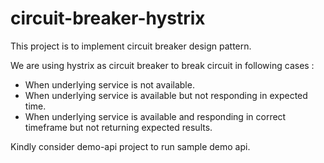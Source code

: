 # circuit-breaker-hystrix

This project is to implement circuit breaker design pattern.

We are using hystrix as circuit breaker to break circuit in following cases :

* When underlying service is not available.
* When underlying service is available but not responding in expected time.
* When underlying service is available and responding in correct timeframe but not returning expected results.

Kindly consider demo-api project to run sample demo api.
